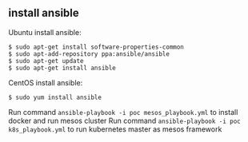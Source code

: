 ## install ansible 

Ubuntu install ansible:

~~~~~~
$ sudo apt-get install software-properties-common
$ sudo apt-add-repository ppa:ansible/ansible
$ sudo apt-get update
$ sudo apt-get install ansible
~~~~~~

CentOS install ansible: 

~~~~~~
$ sudo yum install ansible
~~~~~~

Run command `ansible-playbook -i poc mesos_playbook.yml` to install docker and run mesos cluster
Run command `ansible-playbook -i poc k8s_playbook.yml` to run kubernetes master as mesos framework
